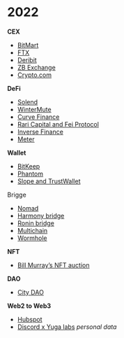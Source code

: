 # 2022


**CEX**
- [BitMart](https://www.coindesk.com/business/2021/12/05/crypto-exchange-bitmart-hacked-with-losses-estimated-at-196-million/)
- [FTX](https://www.coindesk.com/business/2022/11/12/ftx-crypto-wallets-see-mysterious-late-night-outflows-totalling-more-than-380m/)
- [Deribit](https://www.coindesk.com/business/2022/11/02/crypto-exchange-deribit-loses-28m-in-hot-wallet-hack/)
- [ZB Exchange](https://www.coindesk.com/tech/2022/08/04/crypto-exchange-zb-exchange-loses-nearly-5m-in-suspected-hack-pauses-withdrawals/)
- [Crypto.com](https://www.coindesk.com/business/2022/01/20/cryptocom-says-hackers-stole-nearly-34m-from-users/)

**DeFi**
- [Solend](https://www.coindesk.com/business/2022/11/02/defi-protocol-solend-struck-by-126m-oracle-exploit/)
- [WinterMute](https://www.coindesk.com/business/2022/09/20/crypto-market-maker-wintermute-hacked-for-160m-says-ceo/)
- [Curve Finance](https://www.coindesk.com/business/2022/08/09/defi-protocol-curvefinance-hacked-570k-stolen/)
- [Rari Capital and Fei Protocol](https://www.coindesk.com/business/2022/04/30/defi-lender-rari-capitalfei-loses-80m-in-hack/)
- [Inverse Finance](https://www.coindesk.com/video/defi-lender-inverse-to-repay-clients-funds-after-suffering-15-6m-exploit/)
- [Meter](https://www.coindesk.com/business/2022/02/07/44m-stolen-in-hack-of-blockchain-infrastructure-firm-meter/)

**Wallet**
- [BitKeep](https://www.coindesk.com/markets/2022/10/18/crypto-wallet-bitkeep-hacked-for-1m-in-bnb-chain-polygon-tokens/)
- [Phantom](https://www.coindesk.com/business/2022/08/10/phantom-says-its-systems-were-not-compromised-in-4m-hack/)
- [Slope and TrustWallet](https://www.coindesk.com/markets/2022/08/03/phantom-wallet-exploit-drains-millions-in-sol-tokens/)

Brigge
- [Nomad](https://www.coindesk.com/video/nomads-us200-mln-hack-saylor-steps-down/)
- [Harmony bridge](https://www.coindesk.com/tech/2022/06/24/harmony-networks-horizon-bridge-exploited-for-100m/)
- [Ronin bridge](https://www.coindesk.com/tech/2022/03/29/axie-infinitys-ronin-network-suffers-625m-exploit/)
- [Multichain](https://www.coindesk.com/business/2022/01/20/multichain-hack-worsens-as-loss-of-funds-reaches-3m-report/)
- [Wormhole](https://twitter.com/wormholecrypto/status/1489001949881978883) 

**NFT**
- [Bill Murray’s NFT auction](https://www.coindesk.com/business/2022/09/02/hacker-steals-bill-murrays-crypto-after-185k-nft-charity-auction/)

**DAO**
- [City DAO](https://www.coindesk.com/business/2022/01/14/blockchain-city-citydao-falls-victim-to-95k-hack-via-discord/)

**Web2 to Web3**
- [Hubspot](https://www.coindesk.com/business/2022/03/21/hubspot-hack-leads-to-data-breaches-at-blockfi-swan-bitcoin/)
- [Discord x Yuga labs](https://www.coindesk.com/video/yuga-labs-suffers-discord-server-hack-200-eth-in-nfts-stolen/) *personal data*
